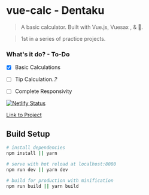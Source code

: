 # vue-calc - Dentaku

> A basic calculator. Built with Vue.js, Vuesax , & 💜.

> 1st in a series of practice projects. 

### What's it do? - To-Do

- [x] Basic Calculations
- [ ] Tip Calculation..?
- [ ] Complete Responsivity 


[![Netlify Status](https://api.netlify.com/api/v1/badges/1e89f57c-185a-45e3-a537-646d97b9a10e/deploy-status)](https://app.netlify.com/sites/dentaku/deploys)

[Link to Project](https://dentaku.netlify.com)


## Build Setup

``` bash
# install dependencies
npm install || yarn

# serve with hot reload at localhost:8080
npm run dev || yarn dev

# build for production with minification
npm run build || yarn build

```



